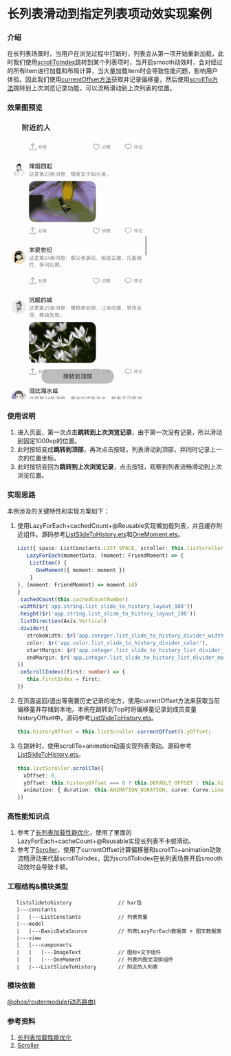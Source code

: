 # 长列表滑动到指定列表项动效实现案例

### 介绍

在长列表场景时，当用户在浏览过程中打断时，列表会从第一项开始重新加载，此时我们使用[scrollToIndex](https://developer.huawei.com/consumer/cn/doc/harmonyos-references/ts-container-scroll-0000001821000913#ZH-CN_TOPIC_0000001821000913__scrolltoindex)跳转到某个列表项时，当开启smooth动效时，会对经过的所有item进行加载和布局计算，当大量加载item时会导致性能问题，影响用户体验。因此我们使用[currentOffset方法](https://developer.huawei.com/consumer/cn/doc/harmonyos-references/ts-container-scroll-0000001821000913#ZH-CN_TOPIC_0000001821000913__currentoffset)获取并记录偏移量，然后使用[scrollTo方法](https://developer.huawei.com/consumer/cn/doc/harmonyos-references/ts-container-scroll-0000001821000913#ZH-CN_TOPIC_0000001821000913__scrollto)跳转到上次浏览记录功能，可以流畅滑动到上次列表的位置。

### 效果图预览

![](../../product/entry/src/main/resources/base/media/list_slide_to_history.gif)

### 使用说明

1. 进入页面，第一次点击**跳转到上次浏览记录**，由于第一次没有记录，所以滑动到固定1000vp的位置。
2. 此时按钮变成**跳转到顶部**，再次点击按钮，列表滑动到顶部，并同时记录上一次的位置坐标。
3. 此时按钮变回为**跳转到上次浏览记录**，点击按钮，观察到列表流畅滑动到上次浏览位置。

### 实现思路

本例涉及的关键特性和实现方案如下：

1. 使用LazyForEach+cachedCount+@Reusable实现懒加载列表，并且缓存附近组件。源码参考[ListSlideToHistory.ets](./src/main/ets/view/ListSlideToHistory.ets)和[OneMoment.ets](./src/main/ets/view/components/OneMoment.ets)。

   ```typescript
   List({ space: ListConstants.LIST_SPACE, scroller: this.listScroller }) {
      LazyForEach(momentData, (moment: FriendMoment) => {
       ListItem() {
         OneMoment({ moment: moment })
       }
   }, (moment: FriendMoment) => moment.id)
   }
   .cachedCount(this.cachedCountNumber)
   .width($r('app.string.list_slide_to_history_layout_100'))
   .height($r('app.string.list_slide_to_history_layout_100'))
   .listDirection(Axis.Vertical)
   .divider({
      strokeWidth: $r('app.integer.list_slide_to_history_divider_width'),
      color: $r('app.color.list_slide_to_history_divider_color'),
      startMargin: $r('app.integer.list_slide_to_history_list_divider_margin'),
      endMargin: $r('app.integer.list_slide_to_history_list_divider_margin')
   })
   .onScrollIndex((first: number) => {
      this.firstIndex = first;
   })
   ```
2. 在页面返回/退出等需要历史记录的地方，使用currentOffset方法来获取当前偏移量并存储到本地，本例在跳转到Top时将偏移量记录到成员变量historyOffset中。源码参考[ListSlideToHistory.ets](./src/main/ets/view/ListSlideToHistory.ets)。

   ```typescript
   this.historyOffset = this.listScroller.currentOffset().yOffset;
   ```

3. 在跳转时，使用scrollTo+animation动画实现列表滑动。源码参考[ListSlideToHistory.ets](./src/main/ets/view/ListSlideToHistory.ets)。

   ```typescript
   this.listScroller.scrollTo({
     xOffset: 0,
     yOffset: this.historyOffset === 0 ? this.DEFAULT_OFFSET : this.historyOffset,
     animation: { duration: this.ANIMATION_DURATION, curve: Curve.LinearOutSlowIn }
   })
   ```

### 高性能知识点

1. 参考了[长列表加载性能优化](https://developer.huawei.com/consumer/cn/doc/harmonyos-guides/best-practices-long-list-0000001728333749#section5720231172219)，使用了里面的LazyForEach+cacheCount+@Reusable实现长列表不卡顿滑动。
2. 参考了[Scroller](https://developer.huawei.com/consumer/cn/doc/harmonyos-references/ts-container-scroll-0000001821000913#ZH-CN_TOPIC_0000001821000913__scroller)，使用了currentOffset计算偏移量和scrollTo+animation动效流畅滑动来代替scrollToIndex，因为scrollToIndex在长列表场景开启smooth动效时会导致卡顿。

### 工程结构&模块类型

```
   listslidetohistory               // har包
   |---constants                    
   |   |---ListConstants            // 列表常量
   |---model                        
   |   |---BasicDataSource          // 列表LazyForEach数据类 + 图文数据类
   |---view             
   |   |---components            
   |   |   |---ImageText            // 图标+文字组件
   |   |   |---OneMoment            // 列表内图文混排组件
   |   |---ListSlideToHistory       // 附近的人列表
```

### 模块依赖

[@ohos/routermodule(动态路由)](../../feature/routermodule)

### 参考资料

1. [长列表加载性能优化](https://developer.huawei.com/consumer/cn/doc/harmonyos-guides/best-practices-long-list-0000001728333749#section5720231172219)
2. [Scroller](https://developer.huawei.com/consumer/cn/doc/harmonyos-references/ts-container-scroll-0000001821000913#ZH-CN_TOPIC_0000001821000913__scroller)
